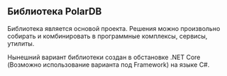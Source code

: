 ## Библиотека PolarDB 
Библиотека является основой проекта. Решения можно произвольно собирать и комбинировать в программные комплексы, сервисы, утилиты. 

Нынешний вариант библиотеки создан в обстановке .NET Core (Возможно использование варианта под Framework) на языке C#.  
